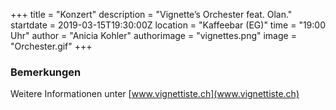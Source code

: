 +++
title = "Konzert"
description = "Vignette’s Orchester feat. Olan."
startdate = 2019-03-15T19:30:00Z
location = "Kaffeebar (EG)"
time = "19:00 Uhr"
author = "Anicia Kohler"
authorimage = "vignettes.png"
image = "Orchester.gif"
+++

### Bemerkungen   
Weitere Informationen unter [www.vignettiste.ch](www.vignettiste.ch)
